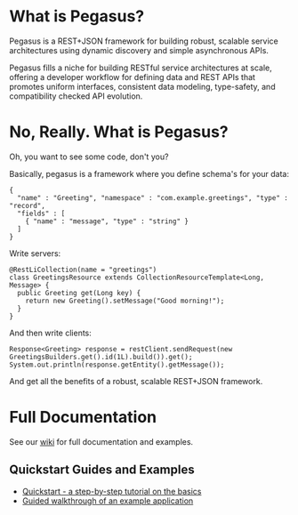 What is Pegasus?
================
Pegasus is a REST+JSON framework for building robust, scalable service
architectures using dynamic discovery and simple asynchronous APIs.

Pegasus fills a niche for building RESTful service architectures at scale,
offering a developer workflow for defining data and REST APIs that promotes
uniform interfaces, consistent data modeling, type-safety, and compatibility
checked API evolution.

# No, Really.  What is Pegasus?

Oh, you want to see some code, don't you?

Basically, pegasus is a framework where you define schema's for your data:

    {
      "name" : "Greeting", "namespace" : "com.example.greetings", "type" : "record",
      "fields" : [
        { "name" : "message", "type" : "string" }
      ]
    }

Write servers:

    @RestLiCollection(name = "greetings")
    class GreetingsResource extends CollectionResourceTemplate<Long, Message> {
      public Greeting get(Long key) {
        return new Greeting().setMessage("Good morning!");
      }
    }

And then write clients:

    Response<Greeting> response = restClient.sendRequest(new GreetingsBuilders.get().id(1L).build()).get();
    System.out.println(response.getEntity().getMessage());

And get all the benefits of a robust, scalable REST+JSON framework.

# Full Documentation

See our [wiki](http://github.com/linkedin/pegasus/wiki) for full documentation and examples.

Quickstart Guides and Examples
------------------------------

* [Quickstart - a step-by-step tutorial on the basics](http://github.com/linkedin/pegasus/wiki/Quickstart:-A-Tutorial-Introduction-to-RestLi)
* [Guided walkthrough of an example application](http://github.com/linkedin/pegasus/wiki/Quick-Start-Guide)
